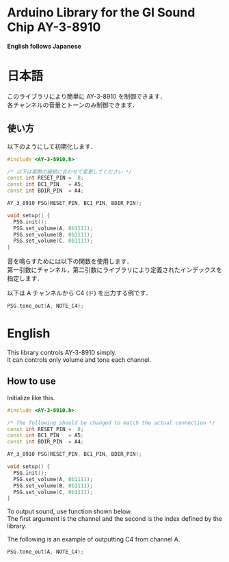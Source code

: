 # Arduino Library for the GI Sound Chip AY-3-8910

**English follows Japanese**

# 日本語

このライブラリにより簡単に AY-3-8910 を制御できます．  
各チャンネルの音量とトーンのみ制御できます．

## 使い方

以下のようにして初期化します．

```cpp
#include <AY-3-8910.h>

/* 以下は実際の接続に合わせて変更してください */
const int RESET_PIN =  8;
const int BC1_PIN   = A5;
const int BDIR_PIN  = A4;

AY_3_8910 PSG(RESET_PIN, BC1_PIN, BDIR_PIN);

void setup() {
  PSG.init();
  PSG.set_volume(A, 0b1111);
  PSG.set_volume(B, 0b1111);
  PSG.set_volume(C, 0b1111);
}
```

音を鳴らすためには以下の関数を使用します．  
第一引数にチャンネル，第二引数にライブラリにより定義されたインデックスを指定します．

以下は A チャンネルから C4 (ド) を出力する例です．

```cpp
PSG.tone_out(A, NOTE_C4);
```

# English

This library controls AY-3-8910 simply.  
It can controls only volume and tone each channel.

## How to use

Initialize like this.

```cpp
#include <AY-3-8910.h>

/* The following should be changed to match the actual connection */
const int RESET_PIN =  8;
const int BC1_PIN   = A5;
const int BDIR_PIN  = A4;

AY_3_8910 PSG(RESET_PIN, BC1_PIN, BDIR_PIN);

void setup() {
  PSG.init();
  PSG.set_volume(A, 0b1111);
  PSG.set_volume(B, 0b1111);
  PSG.set_volume(C, 0b1111);
}
```

To output sound, use function shown below.  
The first argument is the channel and the second is the index defined by the library.

The following is an example of outputting C4 from channel A.

```cpp
PSG.tone_out(A, NOTE_C4);
```
